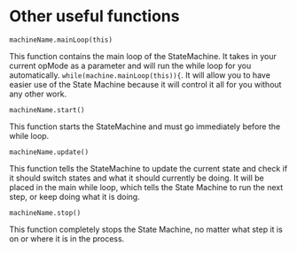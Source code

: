 # Other useful functions

`machineName.mainLoop(this)`

This function contains the main loop of the StateMachine. It takes in your current opMode as a parameter and will run the while loop for you automatically. `while(machine.mainLoop(this)){`. It will allow you to have easier use of the State Machine because it will control it all for you without any other work.

`machineName.start()`

This function starts the StateMachine and must go immediately before the while loop.

`machineName.update()`

This function tells the StateMachine to update the current state and check if it should switch states and what it should currently be doing. It will be placed in the main while loop, which tells the State Machine to run the next step, or keep doing what it is doing.

`machineName.stop()`

This function completely stops the State Machine, no matter what step it is on or where it is in the process.
